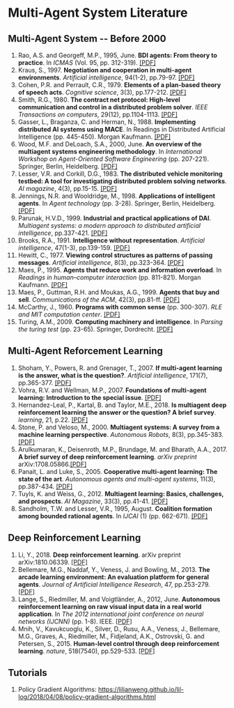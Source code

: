 # Multi-Agent System Literature

## Multi-Agent System -- Before 2000
1. Rao, A.S. and Georgeff, M.P., 1995, June. **BDI agents: From theory to practice**. In *ICMAS* (Vol. 95, pp. 312-319). [[PDF]](https://www.aaai.org/Papers/ICMAS/1995/ICMAS95-042.pdf) 
2. Kraus, S., 1997. **Negotiation and cooperation in multi-agent environments**. *Artificial intelligence*, 94(1-2), pp.79-97. [[PDF]](http://citeseerx.ist.psu.edu/viewdoc/download?doi=10.1.1.451.3128&rep=rep1&type=pdf)
3. Cohen, P.R. and Perrault, C.R., 1979. **Elements of a plan-based theory of speech acts**. *Cognitive science*, 3(3), pp.177-212. [[PDF]](https://www.sciencedirect.com/science/article/pii/S0364021379800063)
4. Smith, R.G., 1980. **The contract net protocol: High-level communication and control in a distributed problem solver**. *IEEE Transactions on computers*, 29(12), pp.1104-1113. [[PDF]](https://ieeexplore.ieee.org/abstract/document/1675516)
5. Gasser, L., Braganza, C. and Herman, N., 1988. **Implementing distributed AI systems using MACE**. In Readings in Distributed Artificial Intelligence (pp. 445-450). Morgan Kaufmann. [[PDF]](https://reader.elsevier.com/reader/sd/pii/B9780934613637500474?token=5A0A735755CA4C1B21557E4ADE6D8EAA4656987E3B71E50756D7CDADA163C2D6F9AE8920C3226C9E05119D9EE2B278D4&originRegion=eu-west-1&originCreation=20211004110157)
8. Wood, M.F. and DeLoach, S.A., 2000, June. **An overview of the multiagent systems engineering methodology**. In *International Workshop on Agent-Oriented Software Engineering* (pp. 207-221). Springer, Berlin, Heidelberg. [[PDF]](https://people.cs.ksu.edu/~sdeloach/publications/Conference/mase-aose2000.pdf)
9. Lesser, V.R. and Corkill, D.G., 1983. **The distributed vehicle monitoring testbed: A tool for investigating distributed problem solving networks**. *AI magazine*, 4(3), pp.15-15. [[PDF]](https://jmvidal.cse.sc.edu/library/conway83a.pdf)
10. Jennings, N.R. and Wooldridge, M., 1998. **Applications of intelligent agents**. In *Agent technology* (pp. 3-28). Springer, Berlin, Heidelberg. [[PDF]](http://marek.piasecki.staff.iiar.pwr.wroc.pl/dydaktyka/isa/agent_technology/agt-technology.pdf)
11. Parunak, H.V.D., 1999. **Industrial and practical applications of DAI**. *Multiagent systems: a modern approach to distributed artificial intelligence*, pp.337-421. [[PDF]](http://the-mas-book.info/MATERIAL_MAS_1st_edition/MAS_1st_EDITION_chapter09.pdf)
12. Brooks, R.A., 1991. **Intelligence without representation**. *Artificial intelligence*, 47(1-3), pp.139-159. [[PDF]](https://www.di.fc.ul.pt/~pub/Vart/VA-FilaIndiana/ficheiros/IntRep.pdf)
13. Hewitt, C., 1977. **Viewing control structures as patterns of passing messages**. *Artificial intelligence*, 8(3), pp.323-364. [[PDF]](https://www.sciencedirect.com/science/article/pii/0004370277900339)
14. Maes, P., 1995. **Agents that reduce work and information overload**. In *Readings in human–computer interaction* (pp. 811-821). Morgan Kaufmann. [[PDF]](https://citeseerx.ist.psu.edu/viewdoc/download?doi=10.1.1.368.2096&rep=rep1&type=pdf)
15. Maes, P., Guttman, R.H. and Moukas, A.G., 1999. **Agents that buy and sell**. *Communications of the ACM*, 42(3), pp.81-ff. [[PDF]](http://alumni.media.mit.edu/~guttman/research/pubs/cacm98.pdf)
16. McCarthy, J., 1960. **Programs with common sense** (pp. 300-307). *RLE and MIT computation center*. [[PDF]](https://www.cs.rit.edu/~rlaz/is2014/files/McCarthyProgramsWithCommonSense.pdf)
17. Turing, A.M., 2009. **Computing machinery and intelligence**. In *Parsing the turing test* (pp. 23-65). Springer, Dordrecht. [[PDF]](http://www.cse.chalmers.se/~aikmitr/papers/Turing.pdf#page=442)


## Multi-Agent Reforcement Learning
1.  Shoham, Y., Powers, R. and Grenager, T., 2007. **If multi-agent learning is the answer, what is the question?**. *Artificial intelligence*, 171(7), pp.365-377. [[PDF]](http://www.ppgia.pucpr.br/~fabricio/ftp/Aulas/Mestrado/AS/Artigos-Apresentacoes/MultiAgent%20Learning/10.1.1.70.8898.pdf)
2.  Vohra, R.V. and Wellman, M.P., 2007. **Foundations of multi-agent learning: Introduction to the special issue**. [[PDF]](https://core.ac.uk/download/pdf/82052504.pdf)
3.  Hernandez-Leal, P., Kartal, B. and Taylor, M.E., 2018. **Is multiagent deep reinforcement learning the answer or the question? A brief survey**. *learning*, 21, p.22.  [[PDF]](https://www.borealisai.com/en/blog/multiagent-reinforcement-learning-answer-or-question-brief-survey/)
4.  Stone, P. and Veloso, M., 2000. **Multiagent systems: A survey from a machine learning perspective**. *Autonomous Robots*, 8(3), pp.345-383.  [[PDF]](https://citeseerx.ist.psu.edu/viewdoc/download?doi=10.1.1.307.8721&rep=rep1&type=pdf)
5.  Arulkumaran, K., Deisenroth, M.P., Brundage, M. and Bharath, A.A., 2017. **A brief survey of deep reinforcement learning**. *arXiv preprint* arXiv:1708.05866.[[PDF]](https://arxiv.org/pdf/1708.05866.pdf)
6.  Panait, L. and Luke, S., 2005. **Cooperative multi-agent learning: The state of the art**. *Autonomous agents and multi-agent systems*, 11(3), pp.387-434. [[PDF]](http://citeseerx.ist.psu.edu/viewdoc/download?doi=10.1.1.307.6671&rep=rep1&type=pdf)
7.  Tuyls, K. and Weiss, G., 2012. **Multiagent learning: Basics, challenges, and prospects**. *AI Magazine*, 33(3), pp.41-41. [[PDF]](https://citeseerx.ist.psu.edu/viewdoc/download?doi=10.1.1.983.2862&rep=rep1&type=pdf)
8.  Sandholm, T.W. and Lesser, V.R., 1995, August. **Coalition formation among bounded rational agents**. In *IJCAI* (1) (pp. 662-671). [[PDF]](http://www.cs.cmu.edu/~sandholm/cs15-892F11/sand95.pdf)

## Deep Reinforcement Learning
1. Li, Y., 2018. **Deep reinforcement learning**. arXiv preprint arXiv:1810.06339. [[PDF]](https://arxiv.org/pdf/1810.06339.pdf)
2. Bellemare, M.G., Naddaf, Y., Veness, J. and Bowling, M., 2013. **The arcade learning environment: An evaluation platform for general agents**. *Journal of Artificial Intelligence Research*, 47, pp.253-279. [[PDF]](https://www.jair.org/index.php/jair/article/view/10819/25823)
3. Lange, S., Riedmiller, M. and Voigtländer, A., 2012, June. **Autonomous reinforcement learning on raw visual input data in a real world application**. In *The 2012 international joint conference on neural networks (IJCNN)* (pp. 1-8). IEEE. [[PDF]](https://ieeexplore.ieee.org/stamp/stamp.jsp?tp=&arnumber=6252823)
4. Mnih, V., Kavukcuoglu, K., Silver, D., Rusu, A.A., Veness, J., Bellemare, M.G., Graves, A., Riedmiller, M., Fidjeland, A.K., Ostrovski, G. and Petersen, S., 2015. **Human-level control through deep reinforcement learning**. *nature*, 518(7540), pp.529-533. [[PDF]](https://www.nature.com/articles/nature14236.pdf)

## Tutorials
1. Policy Gradient Algorithms: https://lilianweng.github.io/lil-log/2018/04/08/policy-gradient-algorithms.html


